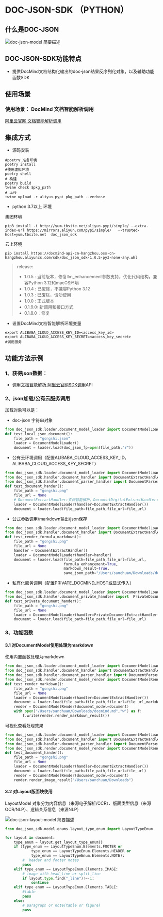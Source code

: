 # DOC-JSON-SDK （PYTHON）

## 什么是DOC-JSON

![doc-json-model 简要描述](docs/_static/doc-json-model.jpg)

## DOC-JSON-SDK功能特点
- 提供DocMind文档结构化输出的doc-json结果反序列化对象，以及辅助功能函数SDK

## 使用场景

### 使用场景： DocMind 文档智能解析调用
[阿里云官网 文档智能解析调用](https://help.aliyun.com/document_detail/450741.html)


## 集成方式
- 源码安装
```shell
#poetry 准备环境
poetry install
#使用虚拟环境
poetry shell
# 构建
poetry build
twine check $pkg_path
# 上传
twine upload -r aliyun-pypi pkg_path --verbose
```

- python 3.7以上 环境

集团环境
```shell
pip3 install -i http://yum.tbsite.net/aliyun-pypi/simple/ --extra-index-url https://mirrors.aliyun.com/pypi/simple/   --trusted-host=yum.tbsite.net  doc_json_sdk
```
云上环境
```shell
pip install https://docmind-api-cn-hangzhou.oss-cn-hangzhou.aliyuncs.com/sdk/doc_json_sdk-1.0.5-py3-none-any.whl
```

> release:
> - 1.0.5 : 当前版本，修复llm_enhancement参数支持，优化代码结构，兼容Python 3.12和macOS环境
> - 1.0.4 : 已废除，不兼容Python 3.12
> - 1.0.3 : 已废除，请勿使用
> - 1.0.0 : 正式版本
> - 0.1.9.0: 新调用和接口方式
> - 0.1.8.0：修复


- 设置DocMind文档智能解析环境变量

```shell
export ALIBABA_CLOUD_ACCESS_KEY_ID=<access_key_id>
export ALIBABA_CLOUD_ACCESS_KEY_SECRET=<access_key_secret>
#调用服务
```


## 功能方法示例
### 1、获得json数据：
- 调用[文档智能解析 阿里云官网SDK调用](https://help.aliyun.com/document_detail/450738.htm?spm=a2c4g.11186623.0.0.13c61957cjPmNC#f1465a1028tbl)API


### 2、json加载/公有云服务调用
加载对象可以是：
- doc-json 字符串对象
```python
from doc_json_sdk.loader.document_model_loader import DocumentModelLoader
def test_local_json_document():
    file_path = "gongshi.json"
    loader = DocumentModelLoader()
    document = loader.load(doc_json_fp=open(file_path,"r"))
```

- 公有云环境调用（配置ALIBABA_CLOUD_ACCESS_KEY_ID，ALIBABA_CLOUD_ACCESS_KEY_SECRET）
```python
from doc_json_sdk.loader.document_model_loader import DocumentModelLoader
from doc_json_sdk.handler.document_handler import DocumentExtractHandler, DocumentDigitalExtractHandler
from doc_json_sdk.handler.document_parser_handler import DocumentParserHandler, DocumentParserWithCallbackHandler
def test_document_hander():
    file_path = "gongshi.png"
    file_url = None
    # DocumentExtractHandler:文档智能解析，DocumentDigitalExtractHandler:文档电子解析
    loader = DocumentModelLoader(handler=DocumentExtractHandler())
    document = loader.load(file_path=file_path,file_url=file_url)
```

- 公式参数调用/markdown输出/json保存
```python
from doc_json_sdk.loader.document_model_loader import DocumentModelLoader
from doc_json_sdk.handler.document_handler import DocumentExtractHandler
def test_render_formula_markdown():
    file_path = "gongshi.png"
    file_url = None
    handler = DocumentExtractHandler()
    loader = DocumentModelLoader(handler=handler)
    document = loader.load(file_path=file_path,file_url=file_url,
                           formula_enhancement=True,
                           markdown_result=True,
                           save_json_path="/Users/sanchuan/Downloads/docmind.json")
```


- 私有化服务调用（配置PRIVATE_DOCMIND_HOST或显式传入）
```python
from doc_json_sdk.loader.document_model_loader import DocumentModelLoader
from doc_json_sdk.handler.document_private_handler import  PrivateDocumentExtractHandler,PrivateDigitalDocumentExtractHandler
def test_private_document_hander():
    file_path = "gongshi.png"
    file_url = None
    loader = DocumentModelLoader(handler=PrivateDocumentExtractHandler(host="127.0.0.1:7001"))
    document = loader.load(file_path=file_path,file_url=file_url)
```


### 3、功能函数

#### 3.1 对DocumentModel使用处理为markdown

使用内置函数处理为markdown
```python
from doc_json_sdk.loader.document_model_loader import DocumentModelLoader
from doc_json_sdk.handler.document_handler import DocumentExtractHandler, DocumentDigitalExtractHandler
from doc_json_sdk.handler.document_parser_handler import DocumentParserHandler, DocumentParserWithCallbackHandler
from doc_json_sdk.render.document_model_render import DocumentModelRender
def test_render_markdown():
    file_path = "gongshi.png"
    file_url = None
    loader = DocumentModelLoader(handler=DocumentExtractHandler())
    document = loader.load(file_path=file_path,file_url=file_url,markdown_result=True)
    render = DocumentModelRender(document_model=document)
    with open("/Users/sanchuan/Downloads/docmind.md","w") as f:
        f.write(render.render_markdown_result())
```

可视化查看处理效果
```python
from doc_json_sdk.loader.document_model_loader import DocumentModelLoader
from doc_json_sdk.handler.document_handler import DocumentExtractHandler, DocumentDigitalExtractHandler
from doc_json_sdk.handler.document_parser_handler import DocumentParserHandler, DocumentParserWithCallbackHandler
from doc_json_sdk.render.document_model_render import DocumentModelRender
def test_document_hander():
    file_path = "gongshi.png"
    file_url = None
    loader = DocumentModelLoader(handler=DocumentExtractHandler())
    document = loader.load(file_path=file_path,file_url=file_url)
    render = DocumentModelRender(document_model=document)
    render.render_image_result("/Users/sanchuan/Downloads")

```


#### 3.2 对Layout版面块使用
LayoutModel 对象分为内容信息（来源电子解析/OCR）、版面类型信息（来源OCR/NLP）、逻辑关系信息（来源NLP）

![doc-json-layout-model 简要描述](docs/_static/doc-json-layout-model.jpg)

```python
from doc_json_sdk.model.enums.layout_type_enum import LayoutTypeEnum

for layout in document:
    type_enum = layout.get_layout_type_enum()
    if (type_enum == LayoutTypeEnum.Elements.FOOTER or
            type_enum == LayoutTypeEnum.Elements.HEADER or
            type_enum == LayoutTypeEnum.Elements.NOTE):
        #  header and footer notes
        pass
    elif type_enum == LayoutTypeEnum.Elements.IMAGE:
        # image with head_line or split_line
        if layout.type.find("_line")!=-1:
            continue
    elif type_enum == LayoutTypeEnum.Elements.TABLE:
        #table
        pass
    else:
        # paragraph or note(table or figure)
        pass

```


